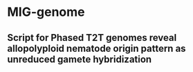 # MIG-genome
## Script for Phased T2T genomes reveal allopolyploid nematode origin pattern as unreduced gamete hybridization
